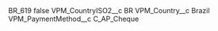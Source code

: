 <?xml version="1.0" encoding="UTF-8"?>
<CustomMetadata xmlns="http://soap.sforce.com/2006/04/metadata" xmlns:xsi="http://www.w3.org/2001/XMLSchema-instance" xmlns:xsd="http://www.w3.org/2001/XMLSchema">
    <label>BR_619</label>
    <protected>false</protected>
    <values>
        <field>VPM_CountryISO2__c</field>
        <value xsi:type="xsd:string">BR</value>
    </values>
    <values>
        <field>VPM_Country__c</field>
        <value xsi:type="xsd:string">Brazil</value>
    </values>
    <values>
        <field>VPM_PaymentMethod__c</field>
        <value xsi:type="xsd:string">C_AP_Cheque</value>
    </values>
</CustomMetadata>
